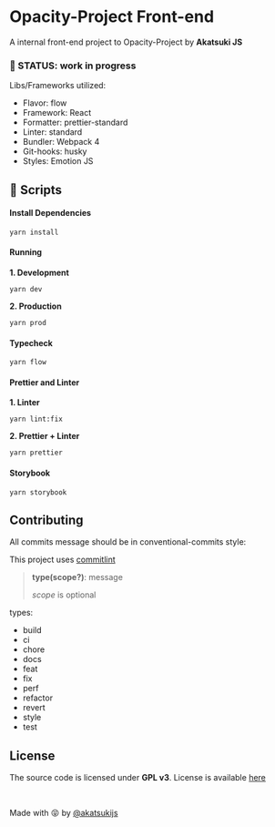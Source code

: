 # Opacity-Project Front-end

A internal front-end project to Opacity-Project by **Akatsuki JS**

### :construction: STATUS: work in progress

Libs/Frameworks utilized:

- Flavor: flow
- Framework: React
- Formatter: prettier-standard
- Linter: standard
- Bundler: Webpack 4
- Git-hooks: husky
- Styles: Emotion JS

##  :book: Scripts

#### Install Dependencies

```shell
yarn install
```

#### Running
**1. Development**
```shell
yarn dev
```

**2. Production**

```shell
yarn prod
```

#### Typecheck
```shell
yarn flow
```

#### Prettier and Linter
**1. Linter**
```shell
yarn lint:fix
```

**2. Prettier + Linter**
```shell
yarn prettier
```

#### Storybook
```shell
yarn storybook
```

## Contributing

All commits message should be in conventional-commits style:

This project uses [commitlint](https://github.com/conventional-changelog/commitlint#what-is-commitlint)


> **type(scope?)**: message
>
> _scope_ is optional

types:
- build
- ci
- chore
- docs
- feat
- fix
- perf
- refactor
- revert
- style
- test


## License

The source code is licensed under **GPL v3**. License is available [here](https://github.com/AkatsukiJS/opacity-project-front-end/blob/master/LICENSE)


<br>

Made with :stuck_out_tongue_closed_eyes: by <a href="https://github.com/akatsukijs">@akatsukijs</a>